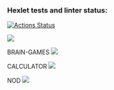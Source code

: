 ### Hexlet tests and linter status:
[![Actions Status](https://github.com/Vell1ngton/python-project-49/actions/workflows/hexlet-check.yml/badge.svg)](https://github.com/Vell1ngton/python-project-49/actions)

<a href="https://codeclimate.com/github/Vell1ngton/python-project-49/maintainability"><img src="https://api.codeclimate.com/v1/badges/e3a6cd70fd0c680762bf/maintainability" /></a>

BRAIN-GAMES
<a href="https://asciinema.org/a/9kUIhcCkeNYgnZ14LeHZnIVso" target="_blank"><img src="https://asciinema.org/a/9kUIhcCkeNYgnZ14LeHZnIVso.svg" /></a>

CALCULATOR
<a href="https://asciinema.org/a/SZHHBpl1ww64LdjFVezmS56w2" target="_blank"><img src="https://asciinema.org/a/SZHHBpl1ww64LdjFVezmS56w2.svg" /></a>

NOD
<a href="https://asciinema.org/a/AL7N0KvzVpcQGNR2L6vlkbjWw" target="_blank"><img src="https://asciinema.org/a/AL7N0KvzVpcQGNR2L6vlkbjWw.svg" /></a>